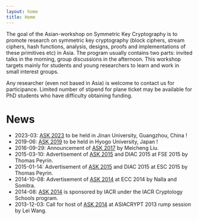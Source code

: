 ```yaml
---
layout: home
title: Home
---
```


The goal of the Asian-workshop on Symmetric Key Cryptography is to promote research on symmetric key cryptography (block ciphers, stream ciphers, hash functions, analysis, designs, proofs and implementations of these primitives etc) in Asia. The program usually contains two parts: invited talks in the morning, group discussions in the afternoon. This workshop targets mainly for students and young researchers to learn and work in small interest groups.

Any researcher (even not based in Asia) is welcome to contact us for participance. Limited number of stipend for plane ticket may be available for PhD students who have difficulty obtaining funding.


# News
- 2023-03: [ASK 2023](https://askworkshop.github.io/ask2023/) to be held in Jinan University, Guangzhou, China ! 
- 2019-06: [ASK 2019](https://askworkshop.github.io/ask2019/) to be held in Hyogo University, Japan ! 
- 2016-09-29: Announcement of [ASK 2017](http://www1.spms.ntu.edu.sg/~ask/2017/) by Meicheng Liu.
- 2015-03-10: Advertisement of [ASK 2015](http://www1.spms.ntu.edu.sg/~ask/2015/) and DIAC 2015 at FSE 2015 by Thomas Peyrin.
- 2015-01-14: Advertisement of [ASK 2015](http://www1.spms.ntu.edu.sg/~ask/2015/) and DIAC 2015 at ESC 2015 by Thomas Peyrin.
- 2014-10-08: Advertisement of [ASK 2014](http://www1.spms.ntu.edu.sg/~ask/2014/) at ECC 2014 by Nalla and Somitra.
- 2014-08: [ASK 2014](http://www1.spms.ntu.edu.sg/~ask/2014/) is sponsored by IACR under the IACR Cryptology Schools program.
- 2013-12-03: Call for host of [ASK 2014](http://www1.spms.ntu.edu.sg/~ask/2014/) at ASIACRYPT 2013 rump session by Lei Wang.

